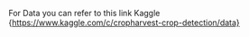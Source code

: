 For Data you can refer to this link Kaggle {https://www.kaggle.com/c/cropharvest-crop-detection/data}
